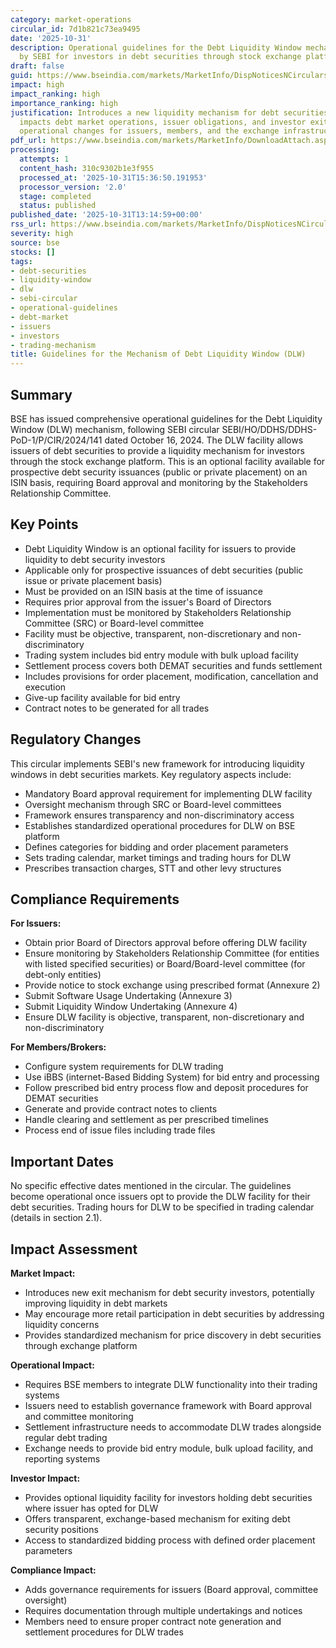 ```yaml
---
category: market-operations
circular_id: 7d1b821c73ea9495
date: '2025-10-31'
description: Operational guidelines for the Debt Liquidity Window mechanism introduced
  by SEBI for investors in debt securities through stock exchange platform.
draft: false
guid: https://www.bseindia.com/markets/MarketInfo/DispNoticesNCirculars.aspx?Noticeid={85428095-225C-4336-93F1-09463B7D7F84}&noticeno=20251031-42&dt=10/31/2025&icount=42&totcount=62&flag=0
impact: high
impact_ranking: high
importance_ranking: high
justification: Introduces a new liquidity mechanism for debt securities that significantly
  impacts debt market operations, issuer obligations, and investor exit options. Requires
  operational changes for issuers, members, and the exchange infrastructure.
pdf_url: https://www.bseindia.com/markets/MarketInfo/DownloadAttach.aspx?id=20251031-42&attachedId=5399ff19-eee8-4bc9-8690-c9e6e75c1c6f
processing:
  attempts: 1
  content_hash: 310c9302b1e3f955
  processed_at: '2025-10-31T15:36:50.191953'
  processor_version: '2.0'
  stage: completed
  status: published
published_date: '2025-10-31T13:14:59+00:00'
rss_url: https://www.bseindia.com/markets/MarketInfo/DispNoticesNCirculars.aspx?Noticeid={85428095-225C-4336-93F1-09463B7D7F84}&noticeno=20251031-42&dt=10/31/2025&icount=42&totcount=62&flag=0
severity: high
source: bse
stocks: []
tags:
- debt-securities
- liquidity-window
- dlw
- sebi-circular
- operational-guidelines
- debt-market
- issuers
- investors
- trading-mechanism
title: Guidelines for the Mechanism of Debt Liquidity Window (DLW)
---
```


## Summary

BSE has issued comprehensive operational guidelines for the Debt Liquidity Window (DLW) mechanism, following SEBI circular SEBI/HO/DDHS/DDHS-PoD-1/P/CIR/2024/141 dated October 16, 2024. The DLW facility allows issuers of debt securities to provide a liquidity mechanism for investors through the stock exchange platform. This is an optional facility available for prospective debt security issuances (public or private placement) on an ISIN basis, requiring Board approval and monitoring by the Stakeholders Relationship Committee.

## Key Points

- Debt Liquidity Window is an optional facility for issuers to provide liquidity to debt security investors
- Applicable only for prospective issuances of debt securities (public issue or private placement basis)
- Must be provided on an ISIN basis at the time of issuance
- Requires prior approval from the issuer's Board of Directors
- Implementation must be monitored by Stakeholders Relationship Committee (SRC) or Board-level committee
- Facility must be objective, transparent, non-discretionary and non-discriminatory
- Trading system includes bid entry module with bulk upload facility
- Settlement process covers both DEMAT securities and funds settlement
- Includes provisions for order placement, modification, cancellation and execution
- Give-up facility available for bid entry
- Contract notes to be generated for all trades

## Regulatory Changes

This circular implements SEBI's new framework for introducing liquidity windows in debt securities markets. Key regulatory aspects include:

- Mandatory Board approval requirement for implementing DLW facility
- Oversight mechanism through SRC or Board-level committees
- Framework ensures transparency and non-discriminatory access
- Establishes standardized operational procedures for DLW on BSE platform
- Defines categories for bidding and order placement parameters
- Sets trading calendar, market timings and trading hours for DLW
- Prescribes transaction charges, STT and other levy structures

## Compliance Requirements

**For Issuers:**
- Obtain prior Board of Directors approval before offering DLW facility
- Ensure monitoring by Stakeholders Relationship Committee (for entities with listed specified securities) or Board/Board-level committee (for debt-only entities)
- Provide notice to stock exchange using prescribed format (Annexure 2)
- Submit Software Usage Undertaking (Annexure 3)
- Submit Liquidity Window Undertaking (Annexure 4)
- Ensure DLW facility is objective, transparent, non-discretionary and non-discriminatory

**For Members/Brokers:**
- Configure system requirements for DLW trading
- Use iBBS (internet-Based Bidding System) for bid entry and processing
- Follow prescribed bid entry process flow and deposit procedures for DEMAT securities
- Generate and provide contract notes to clients
- Handle clearing and settlement as per prescribed timelines
- Process end of issue files including trade files

## Important Dates

No specific effective dates mentioned in the circular. The guidelines become operational once issuers opt to provide the DLW facility for their debt securities. Trading hours for DLW to be specified in trading calendar (details in section 2.1).

## Impact Assessment

**Market Impact:**
- Introduces new exit mechanism for debt security investors, potentially improving liquidity in debt markets
- May encourage more retail participation in debt securities by addressing liquidity concerns
- Provides standardized mechanism for price discovery in debt securities through exchange platform

**Operational Impact:**
- Requires BSE members to integrate DLW functionality into their trading systems
- Issuers need to establish governance framework with Board approval and committee monitoring
- Settlement infrastructure needs to accommodate DLW trades alongside regular debt trading
- Exchange needs to provide bid entry module, bulk upload facility, and reporting systems

**Investor Impact:**
- Provides optional liquidity facility for investors holding debt securities where issuer has opted for DLW
- Offers transparent, exchange-based mechanism for exiting debt security positions
- Access to standardized bidding process with defined order placement parameters

**Compliance Impact:**
- Adds governance requirements for issuers (Board approval, committee oversight)
- Requires documentation through multiple undertakings and notices
- Members need to ensure proper contract note generation and settlement procedures for DLW trades